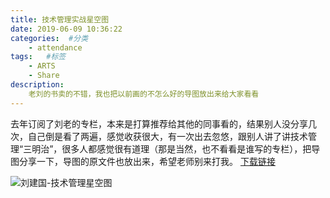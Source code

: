 ```yaml
---
title: 技术管理实战星空图
date: 2019-06-09 10:36:22
categories:  #分类
    - attendance
tags:   #标签
    - ARTS
    - Share 
description: 
    老刘的书卖的不错，我也把以前画的不怎么好的导图放出来给大家看看
---
```


去年订阅了刘老的专栏，本来是打算推荐给其他的同事看的，结果别人没分享几次，自己倒是看了两遍，感觉收获很大，有一次出去忽悠，跟别人讲了讲技术管理“三明治”，很多人都感觉很有道理（那是当然，也不看看是谁写的专栏），把导图分享一下，导图的原文件也放出来，希望老师别来打我。
[下载链接](../file/tmsp.xmind)

![刘建国-技术管理星空图](../img/tacmgr.jpg)
